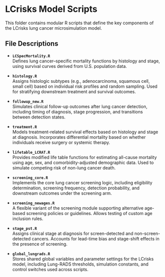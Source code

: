 # LCrisks Model Scripts

This folder contains modular R scripts that define the key components of the LCrisks lung cancer microsimulation model.

## File Descriptions

- **`LCSpecMortality.R`**  
  Defines lung cancer–specific mortality functions by histology and stage, using survival curves derived from U.S. population data.

- **`histology.R`**  
  Assigns histologic subtypes (e.g., adenocarcinoma, squamous cell, small cell) based on individual risk profiles and random sampling. Used for stratifying downstream treatment and survival outcomes.

- **`followup_new.R`**  
  Simulates clinical follow-up outcomes after lung cancer detection, including timing of diagnosis, stage progression, and transitions between detection states.

- **`treatment.R`**  
  Models treatment-related survival effects based on histology and stage at diagnosis. Incorporates differential mortality based on whether individuals receive surgery or systemic therapy.

- **`lifetable_LCRAT.R`**  
  Provides modified life table functions for estimating all-cause mortality using age, sex, and comorbidity-adjusted demographic data. Used to simulate competing risk of non-lung cancer death.

- **`screening_core.R`**  
  Implements the core lung cancer screening logic, including eligibility determination, screening frequency, detection probability, and downstream outcomes under the screening arm.

- **`screening_newages.R`**  
  A flexible variant of the screening module supporting alternative age-based screening policies or guidelines. Allows testing of custom age inclusion rules.

- **`stage_pst.R`**  
  Assigns clinical stage at diagnosis for screen-detected and non-screen-detected cancers. Accounts for lead-time bias and stage-shift effects in the presence of screening.

- **`global_lungrads.R`**  
  Stores shared global variables and parameter settings for the LCrisks model, including Lung-RADS thresholds, simulation constants, and control switches used across scripts.
